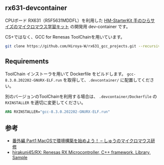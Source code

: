 ## rx631-devcontainer

CPUボード RX631（R5F5631MDDFL）を利用した [HM-StarterKit 手のひらサイズのマイクロマウス学習キット](https://rt-net.jp/products/hm-starterkit/) の開発用 dev-container です。

CS+ではなく、GCC for Renesas ToolChainを用いています。

```bash
git clone https://github.com/Hiroya-W/rx631_gcc_projects.git --recursive
```

## Requirements

ToolChain インストーラを用いて Dockerfile をビルドします。 
`gcc-8.3.0.202202-GNURX-ELF.run` を取得して、`.devcontainer/` に配置してください。

別のバージョンのToolChainを利用する場合は、 `.devcontainer/Dockerfile` の `RXINSTALLER` を適切に変更してください。

```Dockerfile
ARG RXINSTALLER="gcc-8.3.0.202202-GNURX-ELF.run"
```

## 参考

- [番外編 Part1 MacOSで環境構築を始めよう！ – しゅうのマイクロマウス研修](https://rt-net.jp/mobility/archives/13282)
- [hirakuni45/RX: Renesas RX Microcontroller, C++ framework, Library, Sample](https://github.com/hirakuni45/RX)
